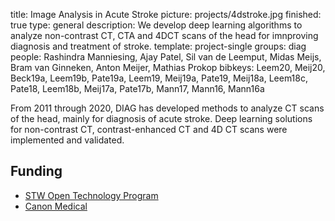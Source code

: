 title: Image Analysis in Acute Stroke
picture: projects/4dstroke.jpg
finished: true
type: general
description: We develop deep learning algorithms to analyze non-contrast CT, CTA and 4DCT scans of the head for imnproving diagnosis and treatment of stroke.
template: project-single
groups: diag
people: Rashindra Manniesing, Ajay Patel, Sil van de Leemput, Midas Meijs, Bram van Ginneken, Anton Meijer, Mathias Prokop
bibkeys: Leem20, Meij20, Beck19a, Leem19b, Pate19a, Leem19, Meij19a, Pate19, Meij18a, Leem18c, Pate18, Leem18b, Meij17a, Pate17b, Mann17, Mann16, Mann16a

From 2011 through 2020, DIAG has developed methods to analyze CT scans of the head, mainly for diagnosis of acute stroke. Deep learning solutions for non-contrast CT, contrast-enhanced CT and 4D CT scans were implemented and validated.  

## Funding
- [STW Open Technology Program](https://www.nwo.nl/onderzoek-en-resultaten/programmas/open+technologieprogramma)
- [Canon Medical](https://global.medical.canon/)
